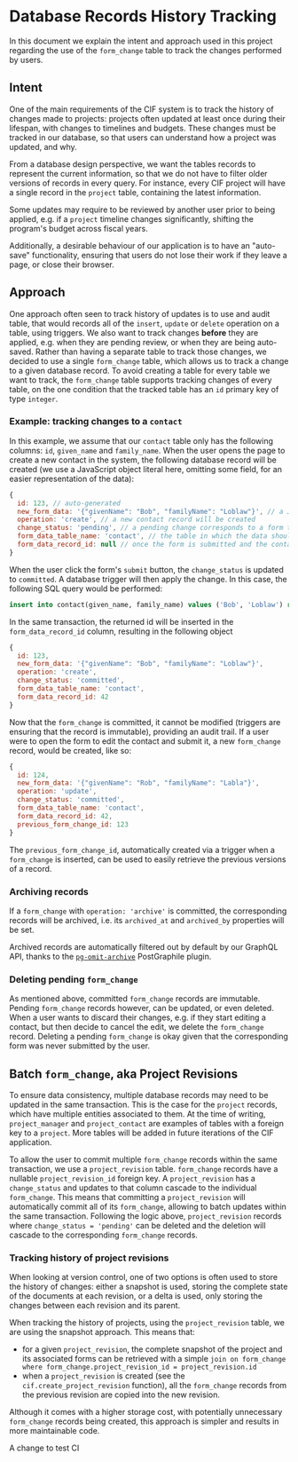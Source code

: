 # Database Records History Tracking

In this document we explain the intent and approach used in this project regarding the use of the `form_change` table to track the changes performed by users.

## Intent

One of the main requirements of the CIF system is to track the history of changes made to projects: projects often updated at least once during their lifespan, with changes to timelines and budgets. These changes must be tracked in our database, so that users can understand how a project was updated, and why.

From a database design perspective, we want the tables records to represent the current information, so that we do not have to filter older versions of records in every query. For instance, every CIF project will have a single record in the `project` table, containing the latest information.

Some updates may require to be reviewed by another user prior to being applied, e.g. if a `project` timeline changes significantly, shifting the program's budget across fiscal years.

Additionally, a desirable behaviour of our application is to have an "auto-save" functionality, ensuring that users do not lose their work if they leave a page, or close their browser.

## Approach

One approach often seen to track history of updates is to use and audit table, that would records all of the `insert`, `update` or `delete` operation on a table, using triggers. We also want to track changes **before** they are applied, e.g. when they are pending review, or when they are being auto-saved. Rather than having a separate table to track those changes, we decided to use a single `form_change` table, which allows us to track a change to a given database record. To avoid creating a table for every table we want to track, the `form_change` table supports tracking changes of every table, on the one condition that the tracked table has an `id` primary key of type `integer`.

### Example: tracking changes to a `contact`

In this example, we assume that our `contact` table only has the following columns: `id`, `given_name` and `family_name`.
When the user opens the page to create a new contact in the system, the following database record will be created (we use a JavaScript object literal here, omitting some field, for an easier representation of the data):

```js
{
  id: 123, // auto-generated
  new_form_data: '{"givenName": "Bob", "familyName": "Loblaw"}', // a JSON, camelCase representation of the data, for easy use with front-end form libraries
  operation: 'create', // a new contact record will be created
  change_status: 'pending', // a pending change corresponds to a form that the user has not submitted yet
  form_data_table_name: 'contact', // the table in which the data should be inserted
  form_data_record_id: null // once the form is submitted and the contact is created, this will be populated
}
```

When the user click the form's `submit` button, the `change_status` is updated to `committed`. A database trigger will then apply the change. In this case, the following SQL query would be performed:

```sql
insert into contact(given_name, family_name) values ('Bob', 'Loblaw') returning id;
```

In the same transaction, the returned id will be inserted in the `form_data_record_id` column, resulting in the following object

```js
{
  id: 123,
  new_form_data: '{"givenName": "Bob", "familyName": "Loblaw"}',
  operation: 'create',
  change_status: 'committed',
  form_data_table_name: 'contact',
  form_data_record_id: 42
}
```

Now that the `form_change` is committed, it cannot be modified (triggers are ensuring that the record is immutable), providing an audit trail. If a user were to open the form to edit the contact and submit it, a new `form_change` record, would be created, like so:

```js
{
  id: 124,
  new_form_data: '{"givenName": "Rob", "familyName": "Labla"}',
  operation: 'update',
  change_status: 'committed',
  form_data_table_name: 'contact',
  form_data_record_id: 42,
  previous_form_change_id: 123
}
```

The `previous_form_change_id`, automatically created via a trigger when a `form_change` is inserted, can be used to easily retrieve the previous versions of a record.

### Archiving records

If a `form_change` with `operation: 'archive'` is committed, the corresponding records will be archived, i.e. its `archived_at` and `archived_by` properties will be set.

Archived records are automatically filtered out by default by our GraphQL API, thanks to the [`pg-omit-archive`](https://github.com/graphile-contrib/pg-omit-archived) PostGraphile plugin.

### Deleting pending `form_change`

As mentioned above, committed `form_change` records are immutable. Pending `form_change` records however, can be updated, or even deleted. When a user wants to discard their changes, e.g. if they start editing a contact, but then decide to cancel the edit, we delete the `form_change` record. Deleting a pending `form_change` is okay given that the corresponding form was never submitted by the user.

## Batch `form_change`, aka Project Revisions

To ensure data consistency, multiple database records may need to be updated in the same transaction. This is the case for the `project` records, which have multiple entities associated to them. At the time of writing, `project_manager` and `project_contact` are examples of tables with a foreign key to a `project`. More tables will be added in future iterations of the CIF application.

To allow the user to commit multiple `form_change` records within the same transaction, we use a `project_revision` table. `form_change` records have a nullable `project_revision_id` foreign key. A `project_revision` has a `change_status` and updates to that column cascade to the individual `form_change`. This means that committing a `project_revision` will automatically commit all of its `form_change`, allowing to batch updates within the same transaction. Following the logic above, `project_revision` records where `change_status = 'pending'` can be deleted and the deletion will cascade to the corresponding `form_change` records.

### Tracking history of project revisions

When looking at version control, one of two options is often used to store the history of changes: either a snapshot is used, storing the complete state of the documents at each revision, or a delta is used, only storing the changes between each revision and its parent.

When tracking the history of projects, using the `project_revision` table, we are using the snapshot approach. This means that:

- for a given `project_revision`, the complete snapshot of the project and its associated forms can be retrieved with a simple `join on form_change where form_change.project_revision_id = project_revision.id`
- when a `project_revision` is created (see the `cif.create_project_revision` function), all the `form_change` records from the previous revision are copied into the new revision.

Although it comes with a higher storage cost, with potentially unnecessary `form_change` records being created, this approach is simpler and results in more maintainable code.

A change to test CI
